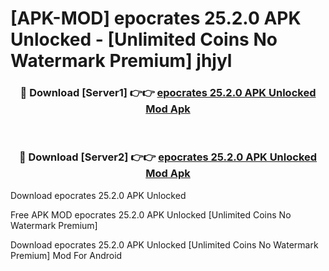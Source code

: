 # [APK-MOD] epocrates 25.2.0 APK Unlocked - [Unlimited Coins No Watermark Premium] jhjyl



<div align="center">
<h3>🔴 Download [Server1] 👉👉 <a href="https://momento.my/?title=epocrates_25.2.0_APK_Unlocked">epocrates 25.2.0 APK Unlocked Mod Apk</a></h3><br>

<h3>🔴 Download [Server2] 👉👉 <a href="https://momento.my/?title=epocrates_25.2.0_APK_Unlocked">epocrates 25.2.0 APK Unlocked Mod Apk</a></h3>
</div>



Download epocrates 25.2.0 APK Unlocked 

Free APK MOD epocrates 25.2.0 APK Unlocked [Unlimited Coins No Watermark Premium]

Download epocrates 25.2.0 APK Unlocked [Unlimited Coins No Watermark Premium] Mod For Android

